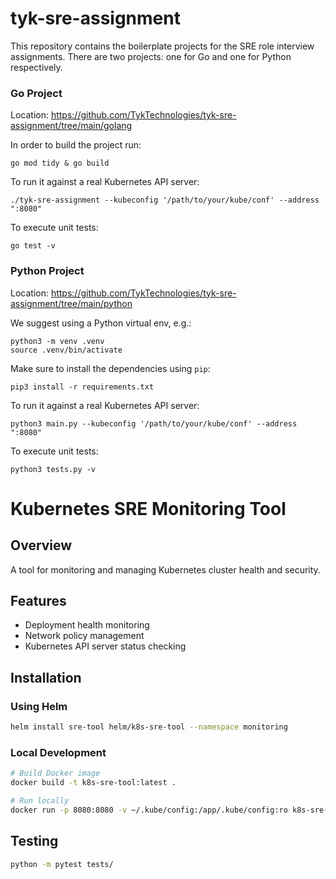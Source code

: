 # tyk-sre-assignment

This repository contains the boilerplate projects for the SRE role interview assignments. There are two projects: one for Go and one for Python respectively.

### Go Project

Location: https://github.com/TykTechnologies/tyk-sre-assignment/tree/main/golang

In order to build the project run:
```
go mod tidy & go build
```

To run it against a real Kubernetes API server:
```
./tyk-sre-assignment --kubeconfig '/path/to/your/kube/conf' --address ":8080"
```

To execute unit tests:
```
go test -v
```

### Python Project

Location: https://github.com/TykTechnologies/tyk-sre-assignment/tree/main/python

We suggest using a Python virtual env, e.g.:
```
python3 -m venv .venv
source .venv/bin/activate
```

Make sure to install the dependencies using `pip`:
```
pip3 install -r requirements.txt
```

To run it against a real Kubernetes API server:
```
python3 main.py --kubeconfig '/path/to/your/kube/conf' --address ":8080"
```

To execute unit tests:
```
python3 tests.py -v
```

# Kubernetes SRE Monitoring Tool

## Overview
A tool for monitoring and managing Kubernetes cluster health and security.

## Features
- Deployment health monitoring
- Network policy management
- Kubernetes API server status checking

## Installation

### Using Helm
```bash
helm install sre-tool helm/k8s-sre-tool --namespace monitoring
```

### Local Development
```bash
# Build Docker image
docker build -t k8s-sre-tool:latest .

# Run locally
docker run -p 8080:8080 -v ~/.kube/config:/app/.kube/config:ro k8s-sre-tool:latest
```

## Testing
```bash
python -m pytest tests/
```


